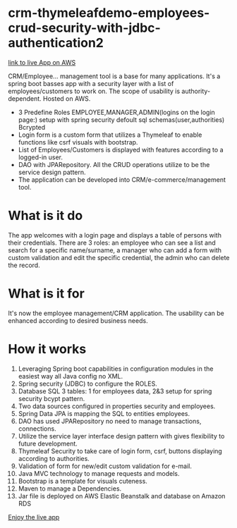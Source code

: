 # crm-thymeleafdemo-employees-crud-security-with-jdbc-authentication2

[link to live App on AWS](http://crmthymeleafsecurityjdbccrud-env.eba-fmwehpni.eu-central-1.elasticbeanstalk.com/showMyLoginPage?logout)

CRM/Employee... management tool is a base for many applications. It's a spring boot basses app with a security layer
with a list of employees/customers to work on. The scope of usability is authority-dependent. Hosted on AWS.

* 3 Predefine Roles EMPLOYEE,MANAGER,ADMIN(logins on the login page:) setup with spring security defoult sql schemas(user,authorities) Bcrypted
* Login form is a custom form that utilizes a Thymeleaf to enable functions like csrf visuals with bootstrap.
* List of Employees/Customers is displayed with features according to a logged-in user.
* DAO with JPARepository.  All the CRUD operations utilize to be the service design pattern.
* The application can be developed into CRM/e-commerce/management tool. 

# What is it do
The app welcomes with a login page and displays a table of persons with their credentials.
There are 3 roles: an employee who can see a list and search for a specific name/surname, a manager who can add a form with custom validation and edit the specific credential, the admin who can delete the record.


# What is it for 
It's now the employee management/CRM application. The usability can be enhanced according to desired business needs.

# How it works

1. Leveraging Spring boot capabilities in configuration modules in the easiest way all Java config no XML. 
2. Spring security (JDBC) to configure the ROLES.
3. Database SQL 3 tables: 1 for employees data, 2&3 setup for spring security bcypt pattern.
4. Two data sources configured in properties security and employees.
5. Spring Data JPA is mapping the SQL to entities employees.
6. DAO has used JPARepository no need to manage transactions, connections.
7. Utilize the service layer interface design pattern with gives flexibility to future development. 
8. Thymeleaf Security to take care of login form, csrf, buttons displaying according to authorities.
9. Validation of form for new/edit custom validation for e-mail.
10. Java MVC technology to manage requests and models.
11. Bootstrap is a template for visuals cuteness.
12. Maven to manage a Dependencies.
13. Jar file is deployed on AWS Elastic Beanstalk and database on Amazon RDS

[Enjoy the live app](http://crmthymeleafsecurityjdbccrud-env.eba-fmwehpni.eu-central-1.elasticbeanstalk.com/showMyLoginPage?logout)

 
